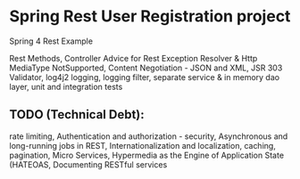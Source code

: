 Spring Rest User Registration project
=====================================

Spring 4 Rest Example

Rest Methods,
Controller Advice for Rest Exception Resolver & Http MediaType NotSupported,
Content Negotiation - JSON and XML,
JSR 303 Validator,
log4j2  logging,
logging filter,
separate service & in memory dao layer,
unit and integration tests

TODO (Technical Debt): 
-----

rate limiting,
Authentication and authorization - security,
Asynchronous and long-running jobs in REST,
Internationalization and localization,
caching,
pagination,
Micro Services,
Hypermedia as the Engine of Application State (HATEOAS,
Documenting RESTful services
	
			




